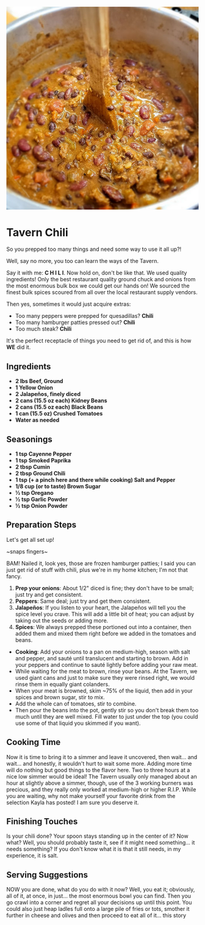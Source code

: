 ![chili](images/chili.webp "It's chili time!")

# Tavern Chili


So you prepped too many things and need some way to use it all up?!

Well, say no more, you too can learn the ways of the Tavern.

Say it with me: **C H I L I**. Now hold on, don't be like that. We used quality ingredients! Only the best restaurant quality ground chuck and onions from the most enormous bulk box we could get our hands on! We sourced the finest bulk spices scoured from all over the local restaurant supply vendors.

Then yes, sometimes it would just acquire extras:
- Too many peppers were prepped for quesadillas? **Chili**
- Too many hamburger patties pressed out? **Chili**
- Too much steak? **Chili**

It's the perfect receptacle of things you need to get rid of, and this is how **WE** did it.

## Ingredients

- **2 lbs Beef, Ground**
- **1 Yellow Onion**
- **2 Jalapeños, finely diced**
- **2 cans (15.5 oz each) Kidney Beans**
- **2 cans (15.5 oz each) Black Beans**
- **1 can (15.5 oz) Crushed Tomatoes**
- **Water as needed**

## Seasonings

- **1 tsp Cayenne Pepper**
- **1 tsp Smoked Paprika**
- **2 tbsp Cumin**
- **2 tbsp Ground Chili**
- **1 tsp (+ a pinch here and there while cooking) Salt and Pepper**
- **1/8 cup (or to taste) Brown Sugar**
- **½ tsp Oregano**
- **½ tsp Garlic Powder**
- **½ tsp Onion Powder**

## Preparation Steps

Let's get all set up!

~snaps fingers~

BAM! Nailed it, look yes, those are frozen hamburger patties; I said you can just get rid of stuff with chili, plus we're in my home kitchen; I'm not that fancy.

1. **Prep your onions**: About 1/2" diced is fine; they don't have to be small; just try and get consistent.
2. **Peppers**: Same deal; just try and get them consistent.
3. **Jalapeños**: If you listen to your heart, the Jalapeños will tell you the spice level you crave. This will add a little bit of heat; you can adjust by taking out the seeds or adding more.
4. **Spices**: We always prepped these portioned out into a container, then added them and mixed them right before we added in the tomatoes and beans.

- **Cooking**: Add your onions to a pan on medium-high, season with salt and pepper, and sauté until translucent and starting to brown. Add in your peppers and continue to sauté lightly before adding your raw meat.
- While waiting for the meat to brown, rinse your beans. At the Tavern, we used giant cans and just to make sure they were rinsed right, we would rinse them in equally giant colanders.
- When your meat is browned, skim ~75% of the liquid, then add in your spices and brown sugar, stir to mix.
- Add the whole can of tomatoes, stir to combine.
- Then pour the beans into the pot, gently stir so you don't break them too much until they are well mixed. Fill water to just under the top (you could use some of that liquid you skimmed if you want).

## Cooking Time

Now it is time to bring it to a simmer and leave it uncovered, then wait… and wait… and honestly, it wouldn't hurt to wait some more. Adding more time will do nothing but good things to the flavor here. Two to three hours at a nice low simmer would be ideal! The Tavern usually only managed about an hour at slightly above a simmer, though, use of the 3 working burners was precious, and they really only worked at medium-high or higher R.I.P. While you are waiting, why not make yourself your favorite drink from the selection Kayla has posted! I am sure you deserve it.

## Finishing Touches

Is your chili done? Your spoon stays standing up in the center of it? Now what? Well, you should probably taste it, see if it might need something… it needs something? If you don't know what it is that it still needs, in my experience, it is salt.

## Serving Suggestions

NOW you are done, what do you do with it now? Well, you eat it; obviously, all of it, at once, in just… the most enormous bowl you can find. Then you go crawl into a corner and regret all your decisions up until this point. You could also just heap ladles full onto a large pile of fries or tots, smother it further in cheese and olives and then proceed to eat all of it… this story
